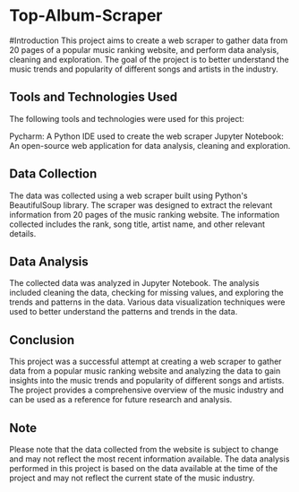 # Top-Album-Scraper
#Introduction
This project aims to create a web scraper to gather data from 20 pages of a popular music ranking website, and perform data analysis, cleaning and exploration. The goal of the project is to better understand the music trends and popularity of different songs and artists in the industry.

## Tools and Technologies Used
The following tools and technologies were used for this project:

Pycharm: A Python IDE used to create the web scraper
Jupyter Notebook: An open-source web application for data analysis, cleaning and exploration.

## Data Collection
The data was collected using a web scraper built using Python's BeautifulSoup library. The scraper was designed to extract the relevant information from 20 pages of the music ranking website. The information collected includes the rank, song title, artist name, and other relevant details.

## Data Analysis
The collected data was analyzed in Jupyter Notebook. The analysis included cleaning the data, checking for missing values, and exploring the trends and patterns in the data. Various data visualization techniques were used to better understand the patterns and trends in the data.

## Conclusion
This project was a successful attempt at creating a web scraper to gather data from a popular music ranking website and analyzing the data to gain insights into the music trends and popularity of different songs and artists. The project provides a comprehensive overview of the music industry and can be used as a reference for future research and analysis.

## Note
Please note that the data collected from the website is subject to change and may not reflect the most recent information available. The data analysis performed in this project is based on the data available at the time of the project and may not reflect the current state of the music industry.
